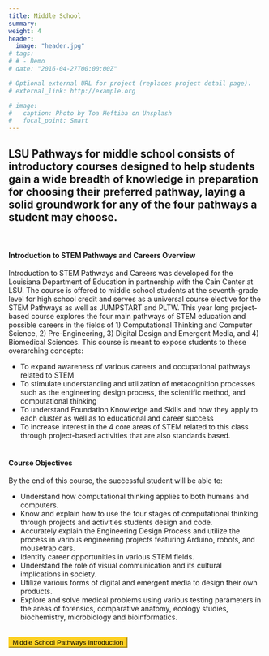 ```yaml
---
title: Middle School
summary: 
weight: 4
header:
  image: "header.jpg"
# tags:
# # - Demo
# date: "2016-04-27T00:00:00Z"

# Optional external URL for project (replaces project detail page).
# external_link: http://example.org

# image:
#   caption: Photo by Toa Heftiba on Unsplash
#   focal_point: Smart
---
```


## LSU Pathways for middle school consists of introductory courses designed to help students gain a wide breadth of knowledge in preparation for choosing their preferred pathway, laying a solid groundwork for any of the four pathways a student may choose.
<br>


#### Introduction to STEM Pathways and Careers Overview
Introduction to STEM Pathways and Careers was developed for the Louisiana Department of Education in partnership with the Cain Center at LSU. The course is offered to middle school students at the seventh-grade level for high school credit and serves as a universal course elective for the STEM Pathways as well as JUMPSTART and PLTW. This year long project-based course explores the four main pathways of STEM education and possible careers in the fields of 1) Computational Thinking and Computer Science, 2) Pre-Engineering, 3) Digital Design and Emergent Media, and 4) Biomedical Sciences. This course is meant to expose students to these overarching concepts: 
- To expand awareness of various careers and occupational pathways related to STEM
- To stimulate understanding and utilization of metacognition processes such as the engineering design process, the scientific method, and computational thinking
- To understand Foundation Knowledge and Skills and how they apply to each cluster as well as to educational and career success
- To increase interest in the 4 core areas of STEM related to this class through project-based activities that are also standards based.
<br></br>

#### Course Objectives
By the end of this course, the successful student will be able to:
-	Understand how computational thinking applies to both humans and computers.
-	Know and explain how to use the four stages of computational thinking through projects and    activities students design and code.
- Accurately explain the Engineering Design Process and utilize the process in various engineering projects featuring Arduino, robots, and mousetrap cars.
- Identify career opportunities in various STEM fields.
- Understand the role of visual communication and its cultural implications in society.
- Utilize various forms of digital and emergent media to design their own products.
- Explore and solve medical problems using various testing parameters in the areas of forensics, comparative anatomy, ecology studies, biochemistry, microbiology and bioinformatics.


<br>
<a href="MiddleSchoolCohortAdministrationFlyer_updatedMarch15.pdf" target="_blank"> <button style= "background-color:#fdd023; border-color: #fdd023"> Middle School Pathways Introduction </button></a>